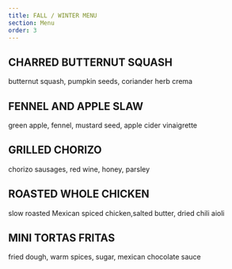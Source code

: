 ```yaml
---
title: FALL / WINTER MENU
section: Menu
order: 3
---
```


## CHARRED BUTTERNUT SQUASH

butternut squash, pumpkin seeds, coriander herb crema

## FENNEL AND APPLE SLAW

green apple, fennel, mustard seed, apple cider vinaigrette

## GRILLED CHORIZO

chorizo sausages, red wine, honey, parsley

## ROASTED WHOLE CHICKEN

slow roasted Mexican spiced chicken,salted butter, dried chili aioli

## MINI TORTAS FRITAS

fried dough, warm spices, sugar, mexican chocolate sauce
